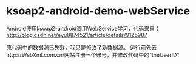 # ksoap2-android-demo-webService
Android使用ksoap2-android调用WebService学习，代码来自：http://blog.csdn.net/eyu8874521/article/details/9125987

原代码中的数据源已失效，我只是修改了新数据源。
运行前先去http://WebXml.com.cn/网站注册一个账号，并修改代码中的“theUserID”
